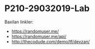 # P210-29032019-Lab

Baxilan linkler:
- https://randomuser.me/
- https://randomuser.me/api/
- http://thecodude.com/demo/tf/devzan/